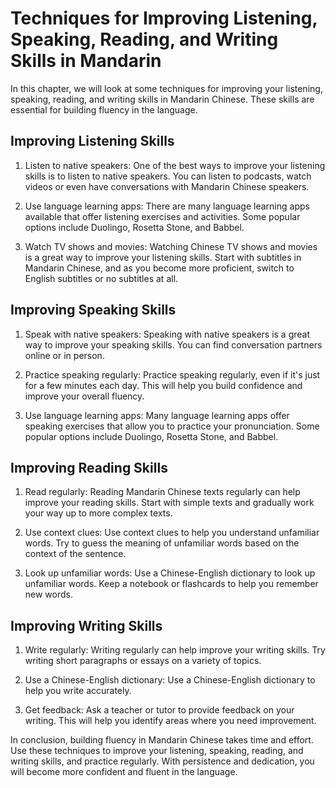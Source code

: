 Techniques for Improving Listening, Speaking, Reading, and Writing Skills in Mandarin
===============================================================================================================================

In this chapter, we will look at some techniques for improving your listening, speaking, reading, and writing skills in Mandarin Chinese. These skills are essential for building fluency in the language.

Improving Listening Skills
--------------------------

1. Listen to native speakers: One of the best ways to improve your listening skills is to listen to native speakers. You can listen to podcasts, watch videos or even have conversations with Mandarin Chinese speakers.

2. Use language learning apps: There are many language learning apps available that offer listening exercises and activities. Some popular options include Duolingo, Rosetta Stone, and Babbel.

3. Watch TV shows and movies: Watching Chinese TV shows and movies is a great way to improve your listening skills. Start with subtitles in Mandarin Chinese, and as you become more proficient, switch to English subtitles or no subtitles at all.

Improving Speaking Skills
-------------------------

1. Speak with native speakers: Speaking with native speakers is a great way to improve your speaking skills. You can find conversation partners online or in person.

2. Practice speaking regularly: Practice speaking regularly, even if it's just for a few minutes each day. This will help you build confidence and improve your overall fluency.

3. Use language learning apps: Many language learning apps offer speaking exercises that allow you to practice your pronunciation. Some popular options include Duolingo, Rosetta Stone, and Babbel.

Improving Reading Skills
------------------------

1. Read regularly: Reading Mandarin Chinese texts regularly can help improve your reading skills. Start with simple texts and gradually work your way up to more complex texts.

2. Use context clues: Use context clues to help you understand unfamiliar words. Try to guess the meaning of unfamiliar words based on the context of the sentence.

3. Look up unfamiliar words: Use a Chinese-English dictionary to look up unfamiliar words. Keep a notebook or flashcards to help you remember new words.

Improving Writing Skills
------------------------

1. Write regularly: Writing regularly can help improve your writing skills. Try writing short paragraphs or essays on a variety of topics.

2. Use a Chinese-English dictionary: Use a Chinese-English dictionary to help you write accurately.

3. Get feedback: Ask a teacher or tutor to provide feedback on your writing. This will help you identify areas where you need improvement.

In conclusion, building fluency in Mandarin Chinese takes time and effort. Use these techniques to improve your listening, speaking, reading, and writing skills, and practice regularly. With persistence and dedication, you will become more confident and fluent in the language.
